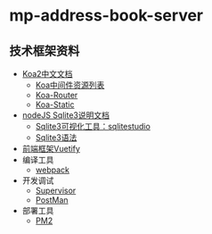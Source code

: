 # mp-address-book-server
## 技术框架资料
* [Koa2中文文档](https://koa.bootcss.com/)
    * [Koa中间件资源列表](https://github.com/koajs/koa/wiki)
    * [Koa-Router](https://github.com/alexmingoia/koa-router)
    * [Koa-Static](https://github.com/koajs/static)
* [nodeJS Sqlite3说明文档](https://github.com/mapbox/node-sqlite3/wiki)
    * [Sqlite3可视化工具：sqlitestudio](https://sqlitestudio.pl/index.rvt)
    * [Sqlite3语法](http://www.runoob.com/sqlite/sqlite-tutorial.html)
* [前端框架Vuetify](https://vuetifyjs.com)
* 编译工具
    * [webpack](https://webpack.docschina.org/configuration/)
* 开发调试
    * [Supervisor](http://supervisord.org/) 
    * [PostMan](https://www.getpostman.com)
* 部署工具
    * [PM2](http://pm2.keymetrics.io/docs/usage/quick-start/)